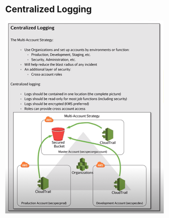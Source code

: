 # Centralized Logging

![stack Overflow](https://github.com/uashraf1981/AWS/blob/master/Security/centralizedlogging.png)
